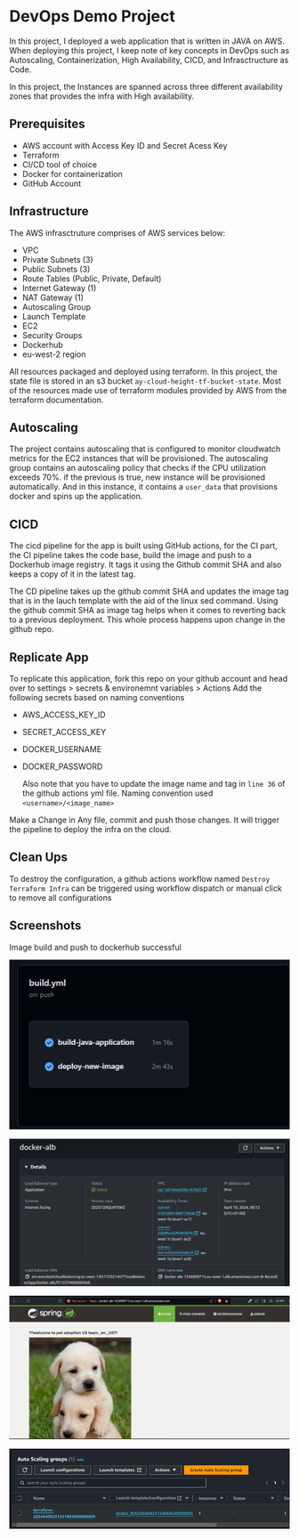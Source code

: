 # DevOps Demo Project

In this project, I deployed a web application that is written in JAVA on AWS. When deploying this project, I keep note of key concepts in DevOps such as Autoscaling, Containerization, High Availability, CICD, and Infrasctructure as Code.

In this project, the Instances are spanned across three different availability zones that provides the infra with High availability. 

## Prerequisites
- AWS account with Access Key ID and Secret Acess Key
- Terraform
- CI/CD tool of choice
- Docker for containerization
- GitHub Account

## Infrastructure
The AWS infrasctruture comprises of AWS services below:
- VPC
- Private Subnets (3)
- Public Subnets (3)
- Route Tables (Public, Private, Default)
- Internet Gateway (1)
- NAT Gateway (1)
- Autoscaling Group
- Launch Template
- EC2
- Security Groups
- Dockerhub
- eu-west-2 region

 All resources packaged and deployed using terraform. In this project, the state file is stored in an s3 bucket `ay-cloud-height-tf-bucket-state`. Most of the resources made use of terraform modules provided by AWS from the terraform documentation.

 ## Autoscaling
 The project contains autoscaling that is configured to monitor cloudwatch metrics for the EC2 instances that will be provisioned. The autoscaling group contains an autoscaling policy that checks if the CPU utilization exceeds 70%. if the previous is true, new instance will be provisioned automatically. And in this instance, it contains a `user_data` that provisions docker and spins up the application.

 ## CICD
 The cicd pipeline for the app is built using GitHub actions, for the CI part, the CI pipeline takes the code base, build the image and push to a Dockerhub image registry. It tags it using the Github commit SHA and also keeps a copy of it in the latest tag.

 The CD pipeline takes up the github commit SHA and updates the image tag that is in the lauch template with the aid of the linux sed command. Using the github commit SHA as image tag helps when it comes to reverting back to a previous deployment. This whole process happens upon change in the github repo.

 ## Replicate App

 To replicate this application, fork this repo on your github account and head over to settings > secrets & environemnt variables > Actions
  Add the following secrets based on naming conventions

  - AWS_ACCESS_KEY_ID
  - SECRET_ACCESS_KEY
  - DOCKER_USERNAME
  - DOCKER_PASSWORD

    Also note that you have to update the image name and tag in `line 36` of the github actions yml file. Naming convention used `<username>/<image_name>`

Make a Change in Any file, commit and push those changes. It will trigger the pipeline to deploy the infra on the cloud.

## Clean Ups

To destroy the configuration, a github actions workflow named `Destroy Terraform Infra` can be triggered using workflow dispatch or manual click to remove all configurations

## Screenshots

Image build and push to dockerhub successful

![alt text](./screenshots/image.png)


![Load balancer](./screenshots/image-1.png)


![Publicly Accessible Endpoint](./screenshots/image-2.png)

![Auto Scaling Group](./screenshots/image-3.png)



